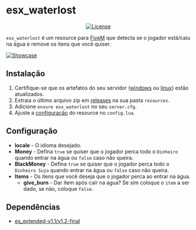 # esx_waterlost

<p align="center">
  <a href="https://github.com/brouznouf/fivem-mysql-async/blob/master/LICENSE">
    <img src="https://img.shields.io/badge/License-MIT-blue.svg" alt="License">
  </a>
</p>

`esx_waterlost` é um resource para [FiveM](https://fivem.net) que detecta se o jogador está/caiu na água e remove os itens que você quiser.

[![Showcase](https://yt-embed.herokuapp.com/embed?v=vCr-2LJdliA)](https://youtu.be/vCr-2LJdliA)

## Instalação

1. Certifique-se que os artefatos do seu servidor ([windows](https://runtime.fivem.net/artifacts/fivem/build_server_windows/master)
   ou [linux](https://runtime.fivem.net/artifacts/fivem/build_proot_linux/master)) estão atualizados.
2. Extraia o último arquivo zip em [releases](https://github.com/vWernay/esx_perderitens/releases) na sua pasta `resources`.
3. Adicione `ensure esx_waterlost` no seu `server.cfg`.
4. Ajuste a [configuração](#configuração) do resource no `config.lua`.

## Configuração

* **locale** - O idioma desejado.
* **Money** - Defina `true` se quiser que o jogador perca todo o `Dinheiro` quando entrar na água ou `false` caso não queira.
* **BlackMoney** - Defina `true` se quiser que o jogador perca todo o `Dinheiro Sujo` quando entrar na água ou `false` caso não queira.
* **Items** - Os itens que você deseja que o jogador perca ao entrar na água.
    * **give_burn** - Dar item após cair na agua? Se sim coloque o `item` a ser dado, se não, coloque `false`.

## Dependências

* [es_extended-v1.1/v1.2-final](https://github.com/esx-framework/es_extended/tree/v1-final)
